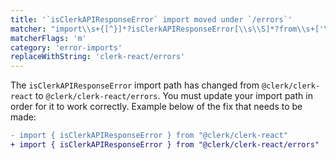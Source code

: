 ```yaml
---
title: '`isClerkAPIResponseError` import moved under `/errors`'
matcher: "import\\s+{[^}]*?isClerkAPIResponseError[\\s\\S]*?from\\s+['\"]@clerk\\/(clerk-react)(?!\/errors)[\\s\\S]*?['\"]"
matcherFlags: 'm'
category: 'error-imports'
replaceWithString: 'clerk-react/errors'
---
```


The `isClerkAPIResponseError` import path has changed from `@clerk/clerk-react` to `@clerk/clerk-react/errors`. You must update your import path in order for it to work correctly. Example below of the fix that needs to be made:

```diff
- import { isClerkAPIResponseError } from "@clerk/clerk-react"
+ import { isClerkAPIResponseError } from "@clerk/clerk-react/errors"
```
